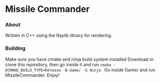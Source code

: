 # Missile Commander

### About

Written in C++ using the Raylib library for rendering.

### Building

Make sure you have cmake and ninja build system installed
Download or clone this repository, then go inside it and run
```cmake -DCMAKE_BUILD_TYPE=Release -B Game/ -G Ninja ```
Go inside Game/ and run MissileCommander.
Enjoy!